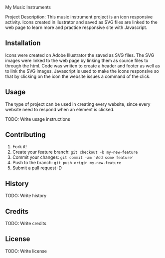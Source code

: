 My Music Instruments

Project Description:
This music instrument project is an icon responsive activity. Icons created in Ilustrator and saved as SVG files are linked to the web page to learn more and practice responsive site with Javascript.


## Installation

Icons were created on Adobe Illustrator the saved as SVG files. The SVG images were linked to the web page by linking them as source files to through the html. Code was wriiten to create a header and footer as well as to link the SVG images. Javascript is used to make the icons responsive so that by clicking on the icon the website issues a command of the click.

## Usage
The type of project can be used in creating every website, since every website need to respond when an element is clicked.

TODO: Write usage instructions

## Contributing

1. Fork it!
2. Create your feature branch: `git checkout -b my-new-feature`
3. Commit your changes: `git commit -am 'Add some feature'`
4. Push to the branch: `git push origin my-new-feature`
5. Submit a pull request :D

## History

TODO: Write history

## Credits

TODO: Write credits

## License

TODO: Write license